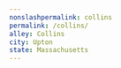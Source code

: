 ```yaml
---
﻿nonslashpermalink: collins
permalink: /collins/
alley: Collins
city: Upton
state: Massachusetts
---
```

